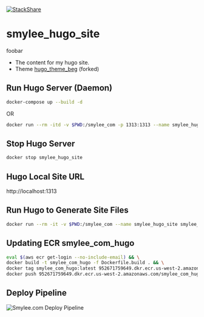 
[![StackShare](https://img.shields.io/badge/tech-stack-0690fa.svg?style=flat)](https://stackshare.io/smyleeface/smylee-com)

# smylee_hugo_site
foobar
* The content for my hugo site.
* Theme [hugo_theme_beg](https://github.com/smyleeface/hugo_theme_beg) (forked)

## Run Hugo Server (Daemon)
```bash
docker-compose up --build -d
```
OR
```bash
docker run --rm -itd -v $PWD:/smylee_com -p 1313:1313 --name smylee_hugo_site smylee_com_hugo hugo server -b http://localhost:1313 --bind 0.0.0.0 --theme beg --disableFastRender
```

## Stop Hugo Server
```bash
docker stop smylee_hugo_site
```

## Hugo Local Site URL

http://localhost:1313

## Run Hugo to Generate Site Files

```bash
docker run --rm -it -v $PWD:/smylee_com --name smylee_hugo_site smylee_com_hugo hugo --theme beg
```

## Updating ECR smylee_com_hugo

```bash
eval $(aws ecr get-login --no-include-email) && \
docker build -t smylee_com_hugo -f Dockerfile.build . && \
docker tag smylee_com_hugo:latest 952671759649.dkr.ecr.us-west-2.amazonaws.com/smylee_com_hugo:latest && \
docker push 952671759649.dkr.ecr.us-west-2.amazonaws.com/smylee_com_hugo:latest
```

## Deploy Pipeline

![Smylee.com Deploy Pipeline](https://user-images.githubusercontent.com/8292341/36361300-c16c26fa-14df-11e8-9027-bcf09ffbc977.png "Smylee.com pipeline")

